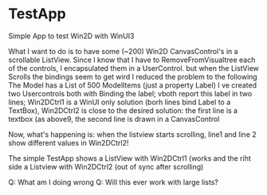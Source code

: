 # TestApp
Simple App to test Win2D with WinUI3

What I want to do is to have some (~200) Win2D CanvasControl's in a scrollable ListView.
Since I know that I have to RemoveFromVisualtree each of the controls, I encapsulated them
in a UserControl.
but when the ListView Scrolls the bindings seem to get wird
I reduced the problem to the following
The Model has a List of 500 ModelItems (just a property Label)
I ve created two Usercontrols both with Binding the label; vboth report this label in two lines;
Win2DCtrl1 is a WinUI only solution (borh lines bind Label to a TextBox),
Win2DCtrl2 is close to the desired solution: the first line is a textbox (as above9, the second line
is drawn in a CanvasControl

Now, what's happening is: when the listview starts scrolling, line1 and line 2 show different values in Win2DCtrl2!

The simple TestApp shows a ListView with Win2DCtrl1 (works and the riht side a Listview with Win2DCtrl2 (out of sync after scrolling)

Q: What am I doing wrong
Q: Will this ever work with large lists?
